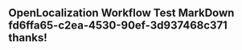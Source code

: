 <properties
ms.topic="hero-topic"
ms.test1="hero-topic"
ms.test2="test"/>

## OpenLocalization Workflow Test MarkDown fd6ffa65-c2ea-4530-90ef-3d937468c371 thanks!
<!--HONumber=Mar16_HO2-->
